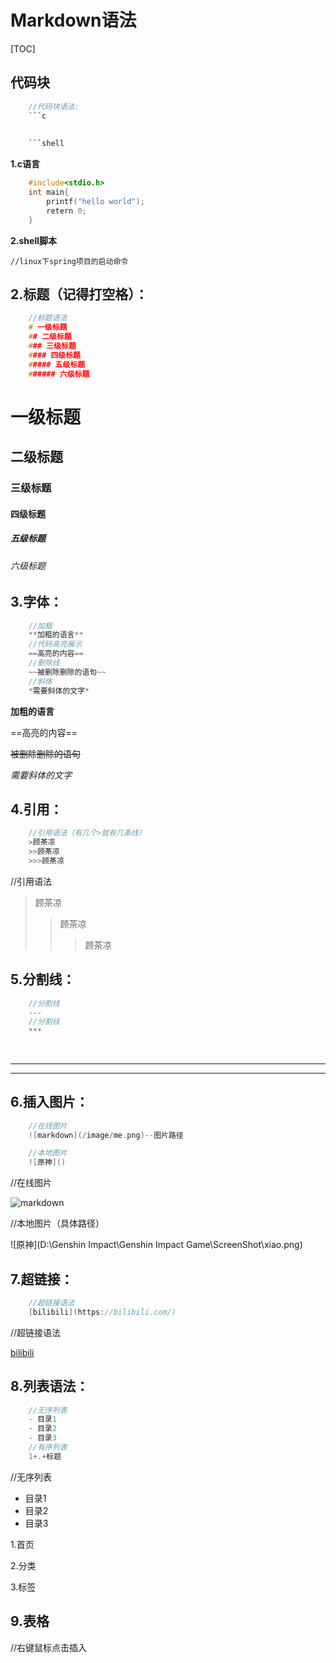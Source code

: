# Markdown语法

[TOC]

## 代码块

```c
	//代码块语法:
    ```c
      
        
    ```shell    
```



**1.c语言**

```c
	#include<stdio.h>
	int main{
    	printf("hello world");
    	retern 0;
	}
```

**2.shell脚本**

```shell
//linux下spring项目的启动命令

```



## 2.标题（记得打空格）：

```c
	//标题语法
	# 一级标题
	## 二级标题
	### 三级标题
	#### 四级标题
	##### 五级标题
	###### 六级标题
```

# 一级标题

## 二级标题
### 三级标题
#### 四级标题
##### 五级标题
###### 六级标题



## 3.字体：

```c
	//加粗
	**加粗的语言**
	//代码高亮展示
	==高亮的内容==
	//删除线
	~~被删除删除的语句~~    
	//斜体
	*需要斜体的文字*
```



**加粗的语言**

==高亮的内容==

~~被删除删除的语句~~    

*需要斜体的文字*



## 4.引用：

```c
	//引用语法（有几个>就有几条线）
	>顾茶凉
	>>顾茶凉
	>>>顾茶凉
```

//引用语法

>顾茶凉
>>顾茶凉
>>
>>>顾茶凉



## 5.分割线：

```c
	//分割线
	---
	//分割线
	***
    
    
```

---



***



## 6.插入图片：

```c
	//在线图片
	![markdown](/image/me.png)--图片路径

	//本地图片
	![原神]()
```

//在线图片

![markdown](https://gitee.com/MGzhou/zhoupic/raw/master/img/image-20200718154158739.png)

//本地图片（具体路径）

![原神](D:\Genshin Impact\Genshin Impact Game\ScreenShot\xiao.png)



## 7.超链接：

```c
	//超链接语法
	[bilibili](https://bilibili.com/)
```

//超链接语法

[bilibili](https://bilibili.com/)



## 8.列表语法：

```c
	//无序列表
	- 目录1
	- 目录2
	- 目录3
	//有序列表
	1+.+标题
```

//无序列表
- 目录1
- 目录2
- 目录3

1.首页

2.分类

3.标签

## 9.表格

//右键鼠标点击插入





